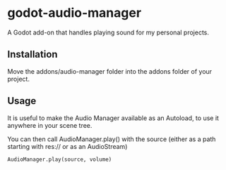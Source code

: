 # godot-audio-manager

A Godot add-on that handles playing sound for my personal projects.

## Installation

Move the addons/audio-manager folder into the addons folder of your project.

## Usage

It is useful to make the Audio Manager available as an Autoload, to use it anywhere in your scene tree.

You can then call AudioManager.play() with the source (either as a path starting with res:// or as an AudioStream)

```
AudioManager.play(source, volume)
```
